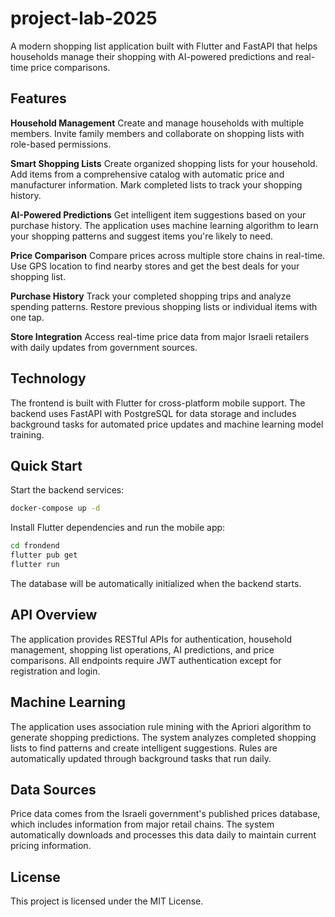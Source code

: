 # project-lab-2025

A modern shopping list application built with Flutter and FastAPI that helps households manage their shopping with AI-powered predictions and real-time price comparisons.

## Features

**Household Management**
Create and manage households with multiple members. Invite family members and collaborate on shopping lists with role-based permissions.

**Smart Shopping Lists**
Create organized shopping lists for your household. Add items from a comprehensive catalog with automatic price and manufacturer information. Mark completed lists to track your shopping history.

**AI-Powered Predictions**
Get intelligent item suggestions based on your purchase history. The application uses machine learning algorithm to learn your shopping patterns and suggest items you're likely to need.

**Price Comparison**
Compare prices across multiple store chains in real-time. Use GPS location to find nearby stores and get the best deals for your shopping list.

**Purchase History**
Track your completed shopping trips and analyze spending patterns. Restore previous shopping lists or individual items with one tap.

**Store Integration**
Access real-time price data from major Israeli retailers with daily updates from government sources.

## Technology

The frontend is built with Flutter for cross-platform mobile support. The backend uses FastAPI with PostgreSQL for data storage and includes background tasks for automated price updates and machine learning model training.

## Quick Start

Start the backend services:
```bash
docker-compose up -d
```

Install Flutter dependencies and run the mobile app:
```bash
cd frondend
flutter pub get
flutter run
```

The database will be automatically initialized when the backend starts.

## API Overview

The application provides RESTful APIs for authentication, household management, shopping list operations, AI predictions, and price comparisons. All endpoints require JWT authentication except for registration and login.

## Machine Learning

The application uses association rule mining with the Apriori algorithm to generate shopping predictions. The system analyzes completed shopping lists to find patterns and create intelligent suggestions. Rules are automatically updated through background tasks that run daily.

## Data Sources

Price data comes from the Israeli government's published prices database, which includes information from major retail chains. The system automatically downloads and processes this data daily to maintain current pricing information.

## License

This project is licensed under the MIT License.